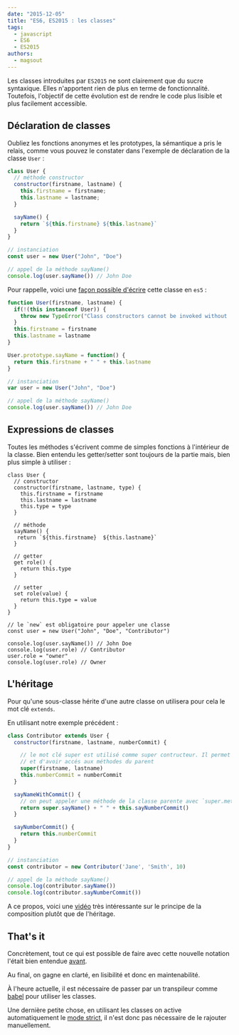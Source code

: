 ```yaml
---
date: "2015-12-05"
title: "ES6, ES2015 : les classes"
tags:
  - javascript
  - ES6
  - ES2015
authors:
  - magsout
---
```


Les classes introduites par `ES2015` ne sont clairement que du sucre syntaxique.
Elles n'apportent rien de plus en terme de fonctionnalité. Toutefois, l'objectif
de cette évolution est de rendre le code plus lisible et plus facilement
accessible.

## Déclaration de classes

Oubliez les fonctions anonymes et les prototypes, la sémantique a pris le
relais, comme vous pouvez le constater dans l'exemple de déclaration de la
classe `User` :

```js
class User {
  // méthode constructor
  constructor(firstname, lastname) {
    this.firstname = firstname;
    this.lastname = lastname;
  }

  sayName() {
    return `${this.firstname} ${this.lastname}`
  }
}

// instanciation
const user = new User("John", "Doe")

// appel de la méthode sayName()
console.log(user.sayName()) // John Doe
```

Pour rappelle, voici une [façon possible
d'écrire](https://gist.github.com/magsout/a876b2fa8240a987e523) cette classe en
`es5` :

```js
function User(firstname, lastname) {
  if(!(this instanceof User)) {
    throw new TypeError("Class constructors cannot be invoked without 'new'")
  }
  this.firstname = firstname
  this.lastname = lastname
}

User.prototype.sayName = function() {
  return this.firstname + " " + this.lastname
}

// instanciation
var user = new User("John", "Doe")

// appel de la méthode sayName()
console.log(user.sayName()) // John Doe
```

## Expressions de classes

Toutes les méthodes s'écrivent comme de simples fonctions à l'intérieur de la
classe. Bien entendu les getter/setter sont toujours de la partie mais, bien
plus simple à utiliser :

```JS
class User {
  // constructor
  constructor(firstname, lastname, type) {
    this.firstname = firstname
    this.lastname = lastname
    this.type = type
  }

  // méthode
  sayName() {
   return `${this.firstname}  ${this.lastname}`
  }

  // getter
  get role() {
    return this.type
  }

  // setter
  set role(value) {
    return this.type = value
  }
}

// le `new` est obligatoire pour appeler une classe
const user = new User("John", "Doe", "Contributor")

console.log(user.sayName()) // John Doe
console.log(user.role) // Contributor
user.role = "owner"
console.log(user.role) // Owner
```

## L'héritage

Pour qu'une sous-classe hérite d'une autre classe on utilisera pour cela le mot
clé `extends`.

En utilisant notre exemple précédent :

```js
class Contributor extends User {
  constructor(firstname, lastname, numberCommit) {

    // le mot clé super est utilisé comme super contructeur. Il permet d'appeler
    // et d'avoir accés aux méthodes du parent
    super(firstname, lastname)
    this.numberCommit = numberCommit
  }

  sayNameWithCommit() {
    // on peut appeler une méthode de la classe parente avec `super.method`
    return super.sayName() + " " + this.sayNumberCommit()
  }

  sayNumberCommit() {
    return this.numberCommit
  }
}

// instanciation
const contributor = new Contributor('Jane', 'Smith', 10)

// appel de la méthode sayName()
console.log(contributor.sayName())
console.log(contributor.sayNumberCommit())

```

A ce propos, voici une [vidéo](https://www.youtube.com/watch?v=wfMtDGfHWpA) très
intéressante sur le principe de la composition plutôt que de l'héritage.

## That's it

Concrètement, tout ce qui est possible de faire avec cette nouvelle notation l'était bien entendue
[avant](https://gist.github.com/bloodyowl/7edc9c973d2236ed17e1).

Au final, on gagne en clarté, en lisibilité et donc en maintenabilité.

À l'heure actuelle, il est nécessaire de passer par un transpileur comme
[babel](https://babeljs.io/) pour utiliser les classes.

Une dernière petite chose, en utilisant les classes on active automatiquement le
[mode strict](https://developer.mozilla.org/fr/docs/Web/JavaScript/Reference/Strict_mode), il n'est donc pas nécessaire de le rajouter manuellement.
